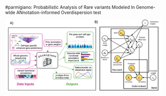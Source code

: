 #parmigiano: Probabilistic Analysis of Rare variants Modeled In Genome-wIde ANnotation-informed Overdispersion test


![parmigiano model](figures/parmigiano%20Model.png)
